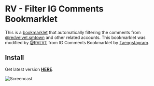 # RV - Filter IG Comments Bookmarklet
This is a [bookmarklet](https://en.wikipedia.org/wiki/Bookmarklet) that automatically filtering the comments from [@redvelvet.smtown](https://www.instagram.com/redvelvet.smtown/) and other related accounts. 
This bookmarklet was modified by [@RVLVT](https://twitter.com/rvlvt) from IG Comments Bookmarklet by <a href="https://github.com/taengstagram/IG-Comments-Bookmarklet">Taengstagram</a>.

## Install
Get latest version [**HERE**](https://rvlvt.github.io/IG-Comment/).

![Screencast](https://thumbs.gfycat.com/NimblePointedGrub-size_restricted.gif)
